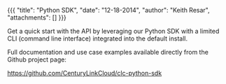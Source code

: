 {{{
  "title": "Python SDK",
  "date": "12-18-2014",
  "author": "Keith Resar",
  "attachments": []
}}}

<p>Get a quick start with the API by leveraging our Python SDK with a limited CLI (command line interface) integrated into the default install.</p>
<p>Full documentation and use case examples available directly from the Github project page:</p>
<p><a href="https://github.com/CenturyLinkCloud/clc-python-sdk">https://github.com/CenturyLinkCloud/clc-python-sdk</a>
</p>